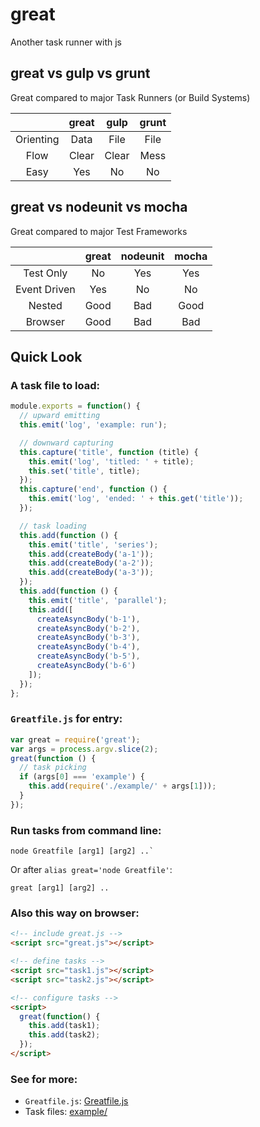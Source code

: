 # great

Another task runner with js

## great vs gulp vs grunt

Great compared to major Task Runners (or Build Systems)

&nbsp; | great | gulp | grunt
:-: | :-: | :-: | :-:
Orienting | Data | File | File
Flow | Clear | Clear | Mess
Easy | Yes | No | No

## great vs nodeunit vs mocha

Great compared to major Test Frameworks

&nbsp; | great | nodeunit | mocha
:-: | :-: | :-: | :-:
Test Only | No | Yes | Yes
Event Driven | Yes | No | No
Nested | Good | Bad | Good
Browser | Good | Bad | Bad

## Quick Look

### A task file to load:

```js
module.exports = function() {
  // upward emitting
  this.emit('log', 'example: run');

  // downward capturing
  this.capture('title', function (title) {
    this.emit('log', 'titled: ' + title);
    this.set('title', title);
  });
  this.capture('end', function () {
    this.emit('log', 'ended: ' + this.get('title'));
  });

  // task loading
  this.add(function () {
    this.emit('title', 'series');
    this.add(createBody('a-1'));
    this.add(createBody('a-2'));
    this.add(createBody('a-3'));
  });
  this.add(function () {
    this.emit('title', 'parallel');
    this.add([
      createAsyncBody('b-1'),
      createAsyncBody('b-2'),
      createAsyncBody('b-3'),
      createAsyncBody('b-4'),
      createAsyncBody('b-5'),
      createAsyncBody('b-6')
    ]);
  });
};
```

### `Greatfile.js` for entry:

```js
var great = require('great');
var args = process.argv.slice(2);
great(function () {
  // task picking
  if (args[0] === 'example') {
    this.add(require('./example/' + args[1]));
  }
});
```

### Run tasks from command line:

```
node Greatfile [arg1] [arg2] ..`
```

Or after `alias great='node Greatfile'`:

```
great [arg1] [arg2] ..
```

### Also this way on **browser**:

```html
<!-- include great.js -->
<script src="great.js"></script>

<!-- define tasks -->
<script src="task1.js"></script>
<script src="task2.js"></script>

<!-- configure tasks -->
<script>
  great(function() {
    this.add(task1);
    this.add(task2);
  });
</script>
```

### See for more:

- `Greatfile.js`: [Greatfile.js](Greatfile.js)
- Task files: [example/](example/)
